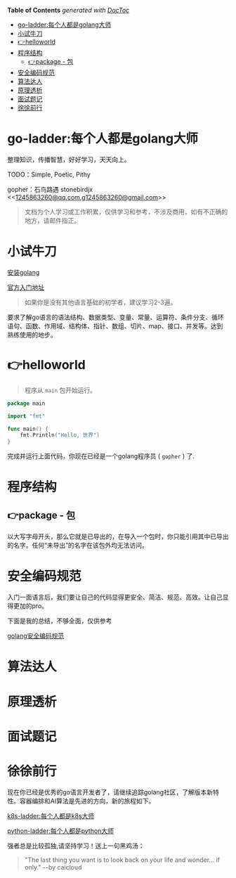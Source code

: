 <!-- START doctoc generated TOC please keep comment here to allow auto update -->
<!-- DON'T EDIT THIS SECTION, INSTEAD RE-RUN doctoc TO UPDATE -->
**Table of Contents**  *generated with [DocToc](https://github.com/thlorenz/doctoc)*

- [go-ladder:每个人都是golang大师](#go-ladder%E6%AF%8F%E4%B8%AA%E4%BA%BA%E9%83%BD%E6%98%AFgolang%E5%A4%A7%E5%B8%88)
- [小试牛刀](#%E5%B0%8F%E8%AF%95%E7%89%9B%E5%88%80)
- [:point_right:helloworld](#point_righthelloworld)
- [程序结构](#%E7%A8%8B%E5%BA%8F%E7%BB%93%E6%9E%84)
  - [:point_right:package - 包](#point_rightpackage---%E5%8C%85)
- [安全编码规范](#%E5%AE%89%E5%85%A8%E7%BC%96%E7%A0%81%E8%A7%84%E8%8C%83)
- [算法达人](#%E7%AE%97%E6%B3%95%E8%BE%BE%E4%BA%BA)
- [原理透析](#%E5%8E%9F%E7%90%86%E9%80%8F%E6%9E%90)
- [面试题记](#%E9%9D%A2%E8%AF%95%E9%A2%98%E8%AE%B0)
- [徐徐前行](#%E5%BE%90%E5%BE%90%E5%89%8D%E8%A1%8C)

<!-- END doctoc generated TOC please keep comment here to allow auto update -->

# go-ladder:每个人都是golang大师

整理知识，传播智慧，好好学习，天天向上。

TODO：Simple, Poetic, Pithy

gopher：石鸟路遇  stonebirdjx <<1245863260@qq.com,g1245863260@gmail.com>>

> 文档为个人学习或工作积累，仅供学习和参考，不涉及商用，如有不正确的地方，请邮件指正。

# 小试牛刀

[安装golang](https://go.dev/doc/install)

[官方入门地址](https://tour.go-zh.org/welcome/1)

> 如果你是没有其他语言基础的初学者，建议学习2-3遍。

要求了解go语言的语法结构、数据类型、变量、常量、运算符、条件分支、循环语句、函数、作用域、结构体、指针、数组、切片、map、接口、并发等。达到熟练使用的地步。

# :point_right:helloworld

> 程序从 `main` 包开始运行。

```go
package main

import "fmt"

func main() {
    fmt.Println("Hello, 世界")
}
```

完成并运行上面代码，你现在已经是一个golang程序员 ( `gopher` ) 了.

# 程序结构

## :point_right:package - 包

以大写字母开头，那么它就是已导出的，在导入一个包时，你只能引用其中已导出的名字。任何“未导出”的名字在该包外均无法访问。



# 安全编码规范

入门一面语言后，我们要让自己的代码显得更安全、简洁、规范、高效。让自己显得更加的pro。

下面是我的总结，不够全面，仅供参考

[golang安全编码规范](https://github.com/stonebirdjx/go-ladder/blob/master/gosafe.md)

# 算法达人

# 原理透析

# 面试题记

# 徐徐前行

现在你已经是优秀的go语言开发者了，请继续追踪golang社区，了解版本新特性。容器编排和AI算法是先进的方向，新的旅程如下。

[k8s-ladder:每个人都是k8s大师](https://github.com/stonebirdjx/go-ladder/blob/master/gosafe.md)

[python-ladder:每个人都是python大师](https://github.com/stonebirdjx/go-ladder/blob/master/gosafe.md)

强者总是比较孤独,请坚持学习！送上一句黑鸡汤：

> "The last thing you want is to look back on your life and wonder... if only." --by caicloud


